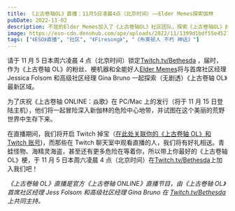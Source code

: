 ```yaml
---
title: 《上古卷轴OL》直播：11月5日凌晨4点（北京时间）——Elder Memes探索伽林
pubDate: 2022-11-02
description: 不屈的Elder Memes加入了《上古卷轴OL》社区团队，探索《上古卷轴OL》的最新DLC。
image: https://eso-cdn.denohub.com/ape/uploads/2022/11/1399d1bdf55e45278aa8107d01cdf8c5.jpg
tags: ["《ESO》直播", "社区", "《Firesong》", "《布莱顿人 不朽 神话》"]
---
```


请于 11 月 5 日本周六凌晨 4 点（北京时间）锁定[Twitch.tv/Bethesda](https://www.twitch.tv/Bethesda)
，届时，作为《上古卷轴 OL》的粉丝、梗机器和全能好人[Elder Memes](https://twitter.com/TheElderMemes)将与首席社区经理
Jessica Folsom 和高级社区经理 Gina Bruno 一起探索（无剧透）《上古卷轴 OL》最新区域。

为了庆祝《上古卷轴 ONLINE：焱歌》在 PC/Mac 上的发行（将于 11 月 15
日登陆主机），他们将一起冒险深入新伽林的危险中心地带，并试图在这个美丽的荒野世界中生存下来。

在直播期间，我们将开启 Twitch
掉宝（[在此处关联你的《上古卷轴 OL》和 Twitch 账号](https://help-zh-cn.elderscrollsonline.com/app/answers/detail/a_id/56542))，而那些在
Twitch
聊天室中观看直播的人，我们将有好礼相送。青蛙怪物、海精灵海盗，甚至还有更多危险在等着你，所以带上你最好的《上古卷轴
OL》梗，于 11 月 5 日本周六凌晨 4 点（北京时间）在[Twitch.tv/Bethesda](https://www.twitch.tv/Bethesda)上加入我们吧！

_《上古卷轴 OL》直播是官方《上古卷轴 ONLINE》直播节目，由《上古卷轴 OL》首席社区经理 Jess Folsom 和高级社区经理 Gina
Bruno 在_ [_Twitch.tv/Bethesda_](https://www.twitch.tv/bethesda) _上共同主持。_
